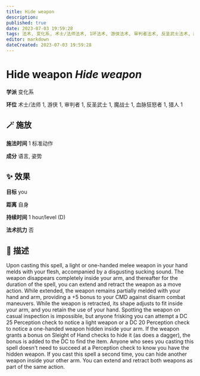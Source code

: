 ```yaml
---
title: Hide weapon
description: 
published: true
date: 2023-07-03 19:59:28
tags: 法术, 变化系, 术士/法师法术, 1环法术, 游侠法术, 审判者法术, 反圣武士法术, 魔战士法术, 血脉狂怒者法术, 猎人法术
editor: markdown
dateCreated: 2023-07-03 19:59:28
---
```


# **Hide weapon** *Hide weapon*

**学派** 变化系 

**环位** 术士/法师 1, 游侠 1, 审判者 1, 反圣武士 1, 魔战士 1, 血脉狂怒者 1, 猎人 1

## 🪄 施放

**施法时间** 1 标准动作

**成分** 语言, 姿势

## ✨ 效果 

**目标** you 

**距离** 自身  

**持续时间** 1 hour/level (D) 

**法术抗力** 否

## 📖 描述

Upon casting this spell, a light or one-handed melee weapon in your hand melds with your flesh, accompanied by a disgusting sucking sound. The weapon disappears completely inside your arm, and thereafter for the duration of the spell, you can extend and retract the weapon as a move action.  While extended, the weapon remains partially melded with your hand and arm, providing a +5 bonus to your CMD against disarm combat maneuvers. While the weapon is retracted, its shape adjusts to fit inside your arm, and you retain the use of your hand. Spotting the weapon on casual inspection is impossible, but anyone frisking you can attempt a DC 25 Perception check  to notice a light weapon or a DC 20 Perception check to notice a one-handed weapon hidden inside your arm. If the weapon grants a bonus on Sleight of Hand checks to hide it (as does a dagger), the bonus is added to the DC to find the item. Anyone who sees you casting this spell doesn't need to succeed at a Perception check to know you have the hidden weapon.  If you cast this spell a second time, you can hide another weapon inside your other arm. You can extend and retract both weapons as part of the same action.
    